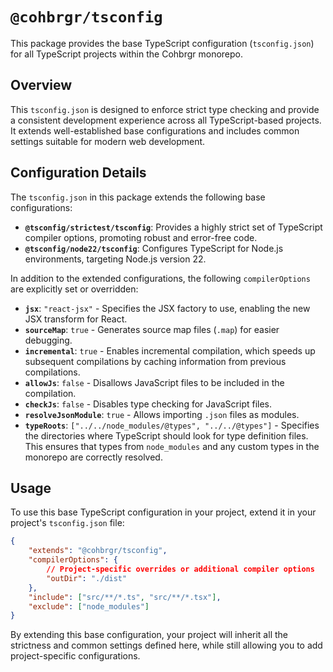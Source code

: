 # `@cohbrgr/tsconfig`

This package provides the base TypeScript configuration (`tsconfig.json`) for all TypeScript projects within the Cohbrgr monorepo.

## Overview

This `tsconfig.json` is designed to enforce strict type checking and provide a consistent development experience across all TypeScript-based projects. It extends well-established base configurations and includes common settings suitable for modern web development.

## Configuration Details

The `tsconfig.json` in this package extends the following base configurations:

- **`@tsconfig/strictest/tsconfig`**: Provides a highly strict set of TypeScript compiler options, promoting robust and error-free code.
- **`@tsconfig/node22/tsconfig`**: Configures TypeScript for Node.js environments, targeting Node.js version 22.

In addition to the extended configurations, the following `compilerOptions` are explicitly set or overridden:

- **`jsx`**: `"react-jsx"` - Specifies the JSX factory to use, enabling the new JSX transform for React.
- **`sourceMap`**: `true` - Generates source map files (`.map`) for easier debugging.
- **`incremental`**: `true` - Enables incremental compilation, which speeds up subsequent compilations by caching information from previous compilations.
- **`allowJs`**: `false` - Disallows JavaScript files to be included in the compilation.
- **`checkJs`**: `false` - Disables type checking for JavaScript files.
- **`resolveJsonModule`**: `true` - Allows importing `.json` files as modules.
- **`typeRoots`**: `["../../node_modules/@types", "../../@types"]` - Specifies the directories where TypeScript should look for type definition files. This ensures that types from `node_modules` and any custom types in the monorepo are correctly resolved.

## Usage

To use this base TypeScript configuration in your project, extend it in your project's `tsconfig.json` file:

```json
{
    "extends": "@cohbrgr/tsconfig",
    "compilerOptions": {
        // Project-specific overrides or additional compiler options
        "outDir": "./dist"
    },
    "include": ["src/**/*.ts", "src/**/*.tsx"],
    "exclude": ["node_modules"]
}
```

By extending this base configuration, your project will inherit all the strictness and common settings defined here, while still allowing you to add project-specific configurations.
